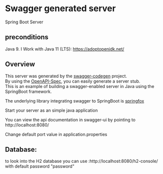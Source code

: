 # Swagger generated server

Spring Boot Server 

## preconditions
Java 9. I Work with Java 11 (LTS): https://adoptopenjdk.net/


## Overview  
This server was generated by the [swagger-codegen](https://github.com/swagger-api/swagger-codegen) project.  
By using the [OpenAPI-Spec](https://github.com/swagger-api/swagger-core), you can easily generate a server stub.  
This is an example of building a swagger-enabled server in Java using the SpringBoot framework.  

The underlying library integrating swagger to SpringBoot is [springfox](https://github.com/springfox/springfox)  

Start your server as an simple java application  

You can view the api documentation in swagger-ui by pointing to  
http://localhost:8080/  

Change default port value in application.properties

## Database:

to look into the H2 database you can use :http://localhost:8080/h2-console/ with default password "password"